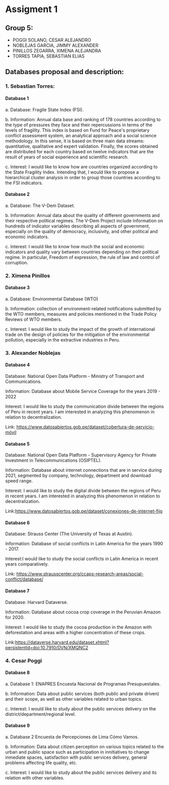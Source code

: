 # Assigment 1
## Group 5: 
 
- POGGI SOLANO, CESAR ALEJANDRO
- NOBLEJAS GARCIA, JIMMY ALEXANDER
- PINILLOS ZEGARRA, XIMENA ALEJANDRA
- TORRES TAPIA, SEBASTIAN ELIAS

## Databases proposal and description: 

### 1. Sebastian Torres: 
#### Database 1

a. Database: Fragile State Index (FSI).

b. Information: Annual data base and ranking of 178 countries according to the type of pressures they face and their repercussions in terms of the levels of fragility. This index is based on Fund for Peace's proprietary conflict assessment system, an analytical approach and a social science methodology. In this sense, it is based on three main data streams: quantitative, qualitative and expert validation. Finally, the scores obtained are distributed for each country based on twelve indicators that are the result of years of social experience and scientific research.

c. Interest:  I would like to know how are countries organized according to the State Fragility Index. Intending that, I would like to propose a hierarchical cluster analysis in order to group those countries according to the FSI indicators.


#### Database 2


a. Database: The V-Dem Dataset. 

b. Information: Annual data about the quality of different governments and their respective political regimes. The V-Dem Project include information on hundreds of indicator variables describing all aspects of government, especially on the quality of democracy, inclusivity, and other political and economic indicators. 

c. Interest:  I would like to know how much the social and economic indicators and quality vary between countries depending on their political regime. In particular, Freedom of expression, the rule of law and control of corruption.

### 2. Ximena Pinillos

#### Database 3

a. Database: Environmental Database (WTO)

b. Information:  collection of environment-related notifications submitted by the WTO members, measures and policies mentioned in the Trade Policy Reviews of WTO members.

c. Interest: I would like to study the impact of the growth of international trade on the design of policies for the mitigation of the environmental pollution, especially in the extractive industries in Peru.


### 3. Alexander Noblejas

#### Database 4

Database: National Open Data Platform - Ministry of Transport and Communications.

Information: Database about Mobile Service Coverage for the years 2019 - 2022

Interest: I would like to study the communication divide between the regions of Peru in recent years. I am interested in analyzing this phenomenon in relation to decentralization.

Link: https://www.datosabiertos.gob.pe/dataset/cobertura-de-servicio-móvil


#### Database 5

Database: National Open Data Platform - Supervisory Agency for Private Investment in Telecommunications (OSIPTEL).

Information: Database about internet connections that are in service during 2021, segmented by company, technology, department and download speed range.

Interest: I would like to study the digital divide between the regions of Peru in recent years. I am interested in analyzing this phenomenon in relation to decentralization.

Link:https://www.datosabiertos.gob.pe/dataset/conexiones-de-internet-fijo


#### Database 6

Database: Strauss Center (The University of Texas at Austin).

Information: Database of social conflicts in Latin America for the years 1990 - 2017.

Interest:I would like to study the social conflicts in Latin America in recent years comparatively.

Link: https://www.strausscenter.org/ccaps-research-areas/social-conflict/database/

#### Database 7

Database: Harvard Dataverse.

Information: Database about cocoa crop coverage in the Peruvian Amazon for 2020.

Interest: I would like to study the cocoa production in the Amazon with deforestation and areas with a higher concentration of these crops.

Link:https://dataverse.harvard.edu/dataset.xhtml?persistentId=doi:10.7910/DVN/XMQNC2


### 4. Cesar Poggi

#### Database 8

a. Database 1: ENAPRES Encuesta Nacional de Programas Presupuestales.

b. Information: Data about public services (both public and private driven) and their scope, as well as other variables related to urban topics.

c. Interest: I would like to study about the public services delivery on the district/department/regional level.

#### Database 9

a. Database 2 Encuesta de Percepciones de Lima Cómo Vamos.

b. Information: Data about citizen perception on various topics related to the urban and public space such as participation in innitiatives to change inmediate spaces, satisfaction with public services delivery, general problems affecting life quality, etc.

c. Interest: I would like to study about the public services delivery and its relation with other variables.
